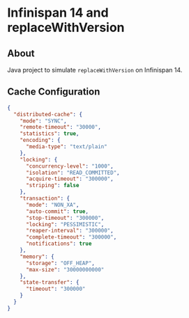 # Infinispan 14 and replaceWithVersion

## About
Java project to simulate `replaceWithVersion` on Infinispan 14. 

## Cache Configuration
```json
{
  "distributed-cache": {
    "mode": "SYNC",
    "remote-timeout": "30000",
    "statistics": true,
    "encoding": {
      "media-type": "text/plain"
    },
    "locking": {
      "concurrency-level": "1000",
      "isolation": "READ_COMMITTED",
      "acquire-timeout": "300000",
      "striping": false
    },
    "transaction": {
      "mode": "NON_XA",
      "auto-commit": true,
      "stop-timeout": "300000",
      "locking": "PESSIMISTIC",
      "reaper-interval": "300000",
      "complete-timeout": "300000",
      "notifications": true
    },
    "memory": {
      "storage": "OFF_HEAP",
      "max-size": "30000000000"
    },
    "state-transfer": {
      "timeout": "300000"
    }
  }
}
```